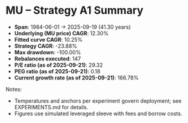 # MU – Strategy A1 Summary

- **Span**: 1984-06-01 → 2025-09-19 (41.30 years)
- **Underlying (MU price) CAGR**: 12.30%
- **Fitted curve CAGR**: 10.25%
- **Strategy CAGR**: -23.88%
- **Max drawdown**: -100.00%
- **Rebalances executed**: 147
- **P/E ratio (as of 2025-09-21)**: 29.32
- **PEG ratio (as of 2025-09-21)**: 0.18
- **Current growth rate (as of 2025-09-21)**: 166.78%

Notes:

- Temperatures and anchors per experiment govern deployment; see EXPERIMENTS.md for details.
- Figures use simulated leveraged sleeve with fees and borrow costs.
